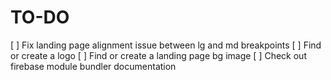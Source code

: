 # TO-DO

[ ] Fix landing page alignment issue between lg and md breakpoints
[ ] Find or create a logo
[ ] Find or create a landing page bg image
[ ] Check out firebase module bundler documentation
